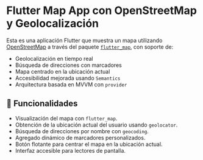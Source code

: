 # Flutter Map App con OpenStreetMap y Geolocalización

Esta es una aplicación Flutter que muestra un mapa utilizando [OpenStreetMap](https://www.openstreetmap.org/) a través del paquete [`flutter_map`](https://pub.dev/packages/flutter_map), con soporte de:

- Geolocalización en tiempo real
- Búsqueda de direcciones con marcadores
- Mapa centrado en la ubicación actual
- Accesibilidad mejorada usando `Semantics`
- Arquitectura basada en MVVM con `provider`

## 🚀 Funcionalidades

- Visualización del mapa con `flutter_map`.
- Obtención de la ubicación actual del usuario usando `geolocator`.
- Búsqueda de direcciones por nombre con `geocoding`.
- Agregado dinámico de marcadores personalizados.
- Botón flotante para centrar el mapa en la ubicación actual.
- Interfaz accesible para lectores de pantalla.

